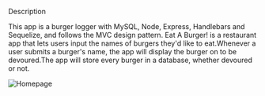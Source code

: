 Description

This app is a burger logger with MySQL, Node, Express, Handlebars and Sequelize, and follows the MVC design pattern.
Eat A Burger! is a restaurant app that lets users input the names of burgers they'd like to eat.Whenever a user submits a burger's name, the app will display the burger on to be devoured.The app will store every burger in a database, whether devoured or not.


![Homepage](https://github.com/helenkhoda2019/FriendFinder/blob/master/burger1.png)